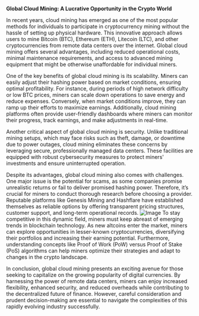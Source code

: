**Global Cloud Mining: A Lucrative Opportunity in the Crypto World**

In recent years, cloud mining has emerged as one of the most popular methods for individuals to participate in cryptocurrency mining without the hassle of setting up physical hardware. This innovative approach allows users to mine Bitcoin (BTC), Ethereum (ETH), Litecoin (LTC), and other cryptocurrencies from remote data centers over the internet. Global cloud mining offers several advantages, including reduced operational costs, minimal maintenance requirements, and access to advanced mining equipment that might be otherwise unaffordable for individual miners.

One of the key benefits of global cloud mining is its scalability. Miners can easily adjust their hashing power based on market conditions, ensuring optimal profitability. For instance, during periods of high network difficulty or low BTC prices, miners can scale down operations to save energy and reduce expenses. Conversely, when market conditions improve, they can ramp up their efforts to maximize earnings. Additionally, cloud mining platforms often provide user-friendly dashboards where miners can monitor their progress, track earnings, and make adjustments in real-time.

Another critical aspect of global cloud mining is security. Unlike traditional mining setups, which may face risks such as theft, damage, or downtime due to power outages, cloud mining eliminates these concerns by leveraging secure, professionally managed data centers. These facilities are equipped with robust cybersecurity measures to protect miners' investments and ensure uninterrupted operation.

Despite its advantages, global cloud mining also comes with challenges. One major issue is the potential for scams, as some companies promise unrealistic returns or fail to deliver promised hashing power. Therefore, it’s crucial for miners to conduct thorough research before choosing a provider. Reputable platforms like Genesis Mining and Hashflare have established themselves as reliable options by offering transparent pricing structures, customer support, and long-term operational records.
 ![Image](https://github.com/user-attachments/assets/057c907c-805e-4310-a052-f5031067f3de)
To stay competitive in this dynamic field, miners must keep abreast of emerging trends in blockchain technology. As new altcoins enter the market, miners can explore opportunities in lesser-known cryptocurrencies, diversifying their portfolios and increasing their earning potential. Furthermore, understanding concepts like Proof of Work (PoW) versus Proof of Stake (PoS) algorithms can help miners optimize their strategies and adapt to changes in the crypto landscape.

In conclusion, global cloud mining presents an exciting avenue for those seeking to capitalize on the growing popularity of digital currencies. By harnessing the power of remote data centers, miners can enjoy increased flexibility, enhanced security, and reduced overheads while contributing to the decentralized future of finance. However, careful consideration and prudent decision-making are essential to navigate the complexities of this rapidly evolving industry successfully.